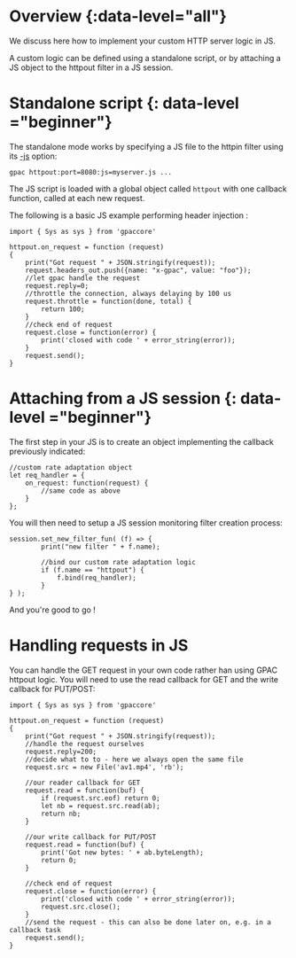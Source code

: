 # Overview {:data-level="all"}

We discuss here how to implement your custom HTTP server logic in JS.

A custom logic can be defined using a standalone script, or by attaching a JS object to the httpout filter in a JS session.


# Standalone script {: data-level ="beginner"}

The standalone mode works by specifying a JS file to the httpin filter using its [-js](httpout#js) option:

```
gpac httpout:port=8080:js=myserver.js ...
```

The JS script is loaded with a global object called `httpout` with one callback function, called at each new request.


The following is a basic JS example performing header injection :

```
import { Sys as sys } from 'gpaccore'

httpout.on_request = function (request)
{
	print("Got request " + JSON.stringify(request));
	request.headers_out.push({name: "x-gpac", value: "foo"});
	//let gpac handle the request
	request.reply=0;
	//throttle the connection, always delaying by 100 us
	request.throttle = function(done, total) {
		return 100;
	}
	//check end of request
	request.close = function(error) {
		print('closed with code ' + error_string(error));
	}
	request.send();
}

```

# Attaching from a JS session {: data-level ="beginner"}

The first step in your JS is to create an object implementing the callback previously indicated:


```
//custom rate adaptation object
let req_handler = {
	on_request: function(request) {
		//same code as above
	}
};
```


You will then need to setup a JS session monitoring filter creation process:

```
session.set_new_filter_fun( (f) => {
		print("new filter " + f.name);

		//bind our custom rate adaptation logic
		if (f.name == "httpout") {
			f.bind(req_handler);
		}
} ); 

```

And you're good to go !


# Handling requests in JS 

You can handle the GET request in your own code rather han using GPAC httpout logic. You will need to use the read callback for GET and the write callback for PUT/POST:


```
import { Sys as sys } from 'gpaccore'

httpout.on_request = function (request)
{
	print("Got request " + JSON.stringify(request));
	//handle the request ourselves
	request.reply=200;
	//decide what to to - here we always open the same file
	request.src = new File('av1.mp4', 'rb');

	//our reader callback for GET
	request.read = function(buf) {
		if (request.src.eof) return 0;
		let nb = request.src.read(ab);
		return nb;
	}

	//our write callback for PUT/POST
	request.read = function(buf) {
		print('Got new bytes: ' + ab.byteLength);
		return 0;
	}

	//check end of request
	request.close = function(error) {
		print('closed with code ' + error_string(error));
		request.src.close();
	}
	//send the request - this can also be done later on, e.g. in a callback task
	request.send();
}

```


